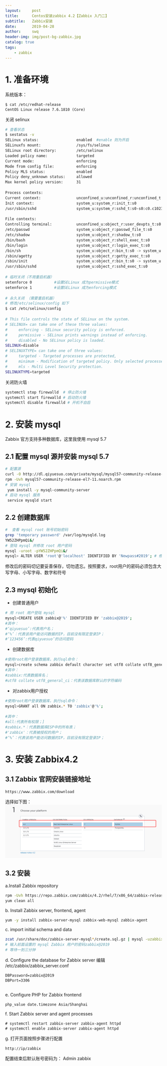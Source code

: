 ```yaml
---
layout:     post
title:      Centos安装zabbix 4.2【Zabbix 入门二】
subtitle:   Zabbix安装
date:       2019-04-28
author:     swq
header-img: img/post-bg-zabbix.jpg
catalog: true
tags:
    - zabbix
---
```


# 1. 准备环境
系统版本：
```shell
$ cat /etc/redhat-release
CentOS Linux release 7.6.1810 (Core)
```
关闭 selinux
```bash
# 查看状态
$ sestatus -v    
SELinux status:                 enabled  #enable 则为开启
SELinuxfs mount:                /sys/fs/selinux
SELinux root directory:         /etc/selinux
Loaded policy name:             targeted
Current mode:                   enforcing
Mode from config file:          enforcing
Policy MLS status:              enabled
Policy deny_unknown status:     allowed
Max kernel policy version:      31

Process contexts:
Current context:                unconfined_u:unconfined_r:unconfined_t:s0-s0:c0.c1023
Init context:                   system_u:system_r:init_t:s0
/usr/sbin/sshd                  system_u:system_r:sshd_t:s0-s0:c0.c1023

File contexts:
Controlling terminal:           unconfined_u:object_r:user_devpts_t:s0
/etc/passwd                     system_u:object_r:passwd_file_t:s0
/etc/shadow                     system_u:object_r:shadow_t:s0
/bin/bash                       system_u:object_r:shell_exec_t:s0
/bin/login                      system_u:object_r:login_exec_t:s0
/bin/sh                         system_u:object_r:bin_t:s0 -> system_u:object_r:shell_exec_t:s0
/sbin/agetty                    system_u:object_r:getty_exec_t:s0
/sbin/init                      system_u:object_r:bin_t:s0 -> system_u:object_r:init_exec_t:s0
/usr/sbin/sshd                  system_u:object_r:sshd_exec_t:s0

# 临时关闭（不用重启机器）
setenforce 0          #设置SELinux 成为permissive模式
setenforce 1          #设置SELinux 成为enforcing模式

# 永久关闭 （需要重启机器）
# 修改/etc/selinux/config 如下
$ cat /etc/selinux/config

# This file controls the state of SELinux on the system.
# SELINUX= can take one of these three values:
#     enforcing - SELinux security policy is enforced.
#     permissive - SELinux prints warnings instead of enforcing.
#     disabled - No SELinux policy is loaded.
SELINUX=disable
# SELINUXTYPE= can take one of three values:
#     targeted - Targeted processes are protected,
#     minimum - Modification of targeted policy. Only selected processes are protected.
#     mls - Multi Level Security protection.
SELINUXTYPE=targeted

```

关闭防火墙
``` bash
systemctl stop firewalld  # 停止防火墙
systemctl start firewalld # 启动防火墙
systemctl disable firewalld # 开机不自启
```

# 2. 安装 mysql
Zabbix 官方支持多种数据库，这里我使用 mysql 5.7
## 2.1 配置 mysql 源并安装 mysql 5.7

```bash
# 配置源
curl -O http://dl.qiyuesuo.com/private/mysql/mysql57-community-release-el7-11.noarch.rpm
rpm -Uvh mysql57-community-release-el7-11.noarch.rpm
# 安装 mysql
 yum install -y mysql-community-server
# 启动 mysql 服务
 service mysqld start

```
## 2.2 创建数据库
``` bash
#  查看 mysql root 账号初始密码
grep 'temporary password' /var/log/mysqld.log
YW52ZHPpmQi&/
# 登陆 mysql 并修改 root 用户密码
mysql -uroot -pYW52ZHPpmQi&/
mysql> ALTER USER 'root'@'localhost' IDENTIFIED BY 'Newpass#2019'; # 修改root密码
```
修改后的密码切记要妥善保存，切勿遗忘。按照要求，root用户的密码必须包含大写字母、小写字母、数字和符号

## 2.3 mysql 初始化
- 创建普通用户

```bash
# 用 root 用户登陆 mysql
mysql>CREATE USER zabbix@'%' IDENTIFIED BY 'zabbix@2019';
#其中：
#‘qiyuesuo’:代表用户名；
#‘%’：代表该用户能访问数据的IP，目前没有限定登录IP；
#‘123456’:代表qiyuesuo’的访问密码
```
- 创建数据库

```bash
#使用root用户登录数据库，执行sql命令：
mysql>create schema zabbix default character set utf8 collate utf8_general_ci;
#其中：
#zabbix:代表数据库名；
#utf8 collate utf8_general_ci：代表该数据库默认的字符编码
```

- 对zabbix用户授权

```bash
#使用root用户登录数据库，执行sql命令：
mysql>GRANT all ON zabbix.* TO 'zabbix'@'%';

#其中：
#all:代表所有权限；]
#zabbix.*：代表数据库ESP中的所有表；
#'zabbix'：代表被授权的用户；
#‘%’：代表该用户能访问数据的IP，目前没有限定登录IP；

```
# 3. 安装 Zabbix4.2
## 3.1 Zabbix 官网安装链接地址
```text
https://www.zabbix.com/download
```
选择如下图：
![avatar](/img/blogImg/zabbix_website.png)
## 3.2 安装
a.Install Zabbix repository

```bash
rpm -Uvh https://repo.zabbix.com/zabbix/4.2/rhel/7/x86_64/zabbix-release-4.2-1.el7.noarch.rpm
yum clean all
```

b. Install Zabbix server, frontend, agent
```bash
yum -y install zabbix-server-mysql zabbix-web-mysql zabbix-agent
```
c. import initial schema and data
```bash
zcat /usr/share/doc/zabbix-server-mysql*/create.sql.gz | mysql -uzabbix -p zabbix
# 输入前面设置的 mysql Zabbix 用户的密码zabbix@2019
# 等待一到三分钟
```

d. Configure the database for Zabbix server
编辑 /etc/zabbix/zabbix_server.conf
```
DBPassword=zabbix@2019
DBPort=3306


```
e. Configure PHP for Zabbix frontend

```
php_value date.timezone Asia/Shanghai
```
f. Start Zabbix server and agent processes
```
# systemctl restart zabbix-server zabbix-agent httpd
# systemctl enable zabbix-server zabbix-agent httpd
```
g. 打开页面按照步骤进行配置
```
http://ip/zabbix
```
配置结束后默认账号密码为： Admin  zabbix
